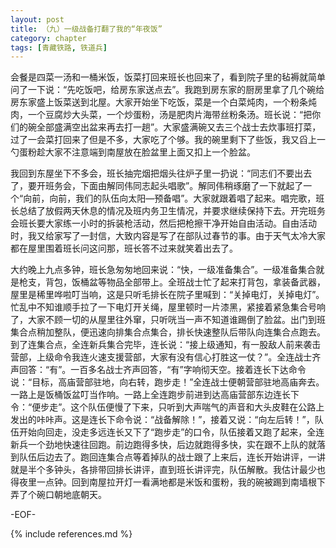 ```yaml
---
layout: post
title: （九）一级战备打翻了我的“年夜饭”
category: chapter
tags: [青藏铁路, 铁道兵]
---
```


会餐是四菜一汤和一桶米饭，饭菜打回来班长也回来了，看到院子里的毡褥就简单问了一下说：“先吃饭吧，给房东家送点去”。我跑到房东家的厨房里拿了几个碗给房东家盛上饭菜送到北屋。大家开始坐下吃饭，菜是一个白菜炖肉，一个粉条炖肉，一个豆腐炒大头菜，一个炒蛋粉，汤是肥肉片海带丝粉条汤。班长说：“把你们的碗全部盛满空出盆来再去打一趟”。大家盛满碗又去三个战士去炊事班打菜，过了一会菜打回来了但是不多，大家吃了个够。我的碗里剩下了些饭，我又舀上一勺蛋粉趁大家不注意端到南屋放在脸盆里上面又扣上一个脸盆。

我回到东屋坐下不多会，班长抽完烟把烟头往炉子里一扔说：“同志们不要出去了，要开班务会，下面由解同伟同志起头唱歌”。解同伟稍琢磨了一下就起了一个“向前，向前，我们的队伍向太阳—预备唱”。大家就跟着唱了起来。唱完歌，班长总结了放假两天休息的情况及班内务卫生情况，并要求继续保持下去。开完班务会班长要大家练一小时的拆装枪活动，然后把枪擦干净开始自由活动。自由活动时，我又给家写了一封信，大致内容是写了在部队过春节的事。由于天气太冷大家都在屋里围着班长问这问那，班长答不过来就笑着出去了。

大约晚上九点多钟，班长急匆匆地回来说：“快，一级准备集合”。一级准备集合就是枪支，背包，饭桶盆等物品全部带上。全班战士忙了起来打背包，拿装备武器，屋里是稀里哗啦叮当响，这是只听毛排长在院子里喊到：“关掉电灯，关掉电灯”。忙乱中不知谁顺手拉了一下电灯开关绳，屋里顿时一片漆黑，紧接着紧急集合号响了，大家不顾一切的从屋里往外窜，只听咣当一声不知道谁踢倒了脸盆。出门到班集合点稍加整队，便迅速向排集合点集合，排长快速整队后带队向连集合点跑去。到了连集合点，全连新兵集合完毕，连长说：“接上级通知，有一股敌人前来袭击营部，上级命令我连火速支援营部，大家有没有信心打胜这一仗？”。全连战士齐声回答：“有”。一百多名战士齐声回答，“有”字响彻天空。接着连长下达命令说：“目标，高庙营部驻地，向右转，跑步走！”全连战士便朝营部驻地高庙奔去。一路上是饭桶饭盆叮当作响。一路上全连跑步前进到达高庙营部东边连长下令：“便步走”。这个队伍便慢了下来，只听到大声喘气的声音和大头皮鞋在公路上发出的咔咔声。这是连长下命令说：“战备解除！”，接着又说：“向左后转！”，队伍开始向回走，没走多远连长又下了“跑步走”的口令，队伍接着又跑了起来，全连新兵一个劲地快速往回跑。前边跑得多快，后边就跑得多快，实在跟不上队的就落到队伍后边去了。跑回连集合点等着掉队的战士跟了上来后，连长开始讲评，一讲就是半个多钟头，各排带回排长讲评，直到班长讲评完，队伍解散。我估计最少也得夜里一点钟。回到南屋拉开灯一看满地都是米饭和蛋粉，我的碗被踢到南墙根下弄了个碗口朝地底朝天。

-EOF-

{% include references.md %}
